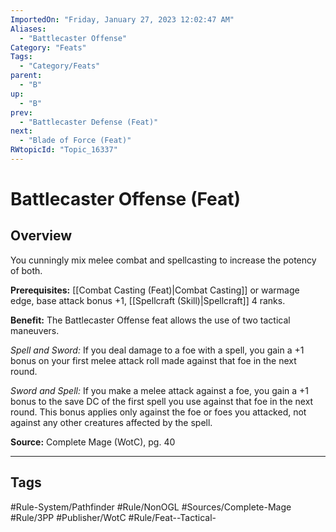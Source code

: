 ```yaml
---
ImportedOn: "Friday, January 27, 2023 12:02:47 AM"
Aliases:
  - "Battlecaster Offense"
Category: "Feats"
Tags:
  - "Category/Feats"
parent:
  - "B"
up:
  - "B"
prev:
  - "Battlecaster Defense (Feat)"
next:
  - "Blade of Force (Feat)"
RWtopicId: "Topic_16337"
---
```

# Battlecaster Offense (Feat)
## Overview
You cunningly mix melee combat and spellcasting to increase the potency of both.

**Prerequisites:** [[Combat Casting (Feat)|Combat Casting]] or warmage edge, base attack bonus +1, [[Spellcraft (Skill)|Spellcraft]] 4 ranks.

**Benefit:** The Battlecaster Offense feat allows the use of two tactical maneuvers.

*Spell and Sword:* If you deal damage to a foe with a spell, you gain a +1 bonus on your first melee attack roll made against that foe in the next round.

*Sword and Spell:* If you make a melee attack against a foe, you gain a +1 bonus to the save DC of the first spell you use against that foe in the next round. This bonus applies only against the foe or foes you attacked, not against any other creatures affected by the spell.

**Source:** Complete Mage (WotC), pg. 40


---
## Tags
#Rule-System/Pathfinder #Rule/NonOGL #Sources/Complete-Mage #Rule/3PP #Publisher/WotC #Rule/Feat--Tactical-

